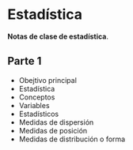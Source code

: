 # Estadística

**Notas de clase de estadística**.

## Parte 1

* Obejtivo principal
* Estadística
* Conceptos
* Variables
* Estadísticos
* Medidas de dispersión
* Medidas de posición
* Medidas de distribución o forma